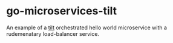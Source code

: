 # go-microservices-tilt

An example of a [tilt](https://tilt.dev) orchestrated hello world microservice with a rudemenatary load-balancer service. 
